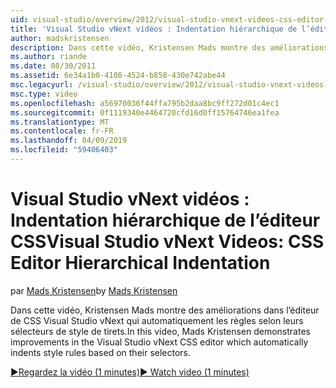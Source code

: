 ```yaml
---
uid: visual-studio/overview/2012/visual-studio-vnext-videos-css-editor-hierarchical-indentation
title: 'Visual Studio vNext vidéos : Indentation hiérarchique de l’éditeur CSS | Microsoft Docs'
author: madskristensen
description: Dans cette vidéo, Kristensen Mads montre des améliorations dans l’éditeur de CSS Visual Studio vNext qui automatiquement les règles selon leur selecto de style de retraits...
ms.author: riande
ms.date: 08/30/2011
ms.assetid: 6e34a1b0-4108-4524-b858-430e742abe44
msc.legacyurl: /visual-studio/overview/2012/visual-studio-vnext-videos-css-editor-hierarchical-indentation
msc.type: video
ms.openlocfilehash: a56970036f44ffa795b2daa8bc9ff272d01c4ec1
ms.sourcegitcommit: 0f1119340e4464720cfd16d0ff15764746ea1fea
ms.translationtype: MT
ms.contentlocale: fr-FR
ms.lasthandoff: 04/09/2019
ms.locfileid: "59406403"
---
```

# <a name="visual-studio-vnext-videos-css-editor-hierarchical-indentation"></a><span data-ttu-id="69d45-103">Visual Studio vNext vidéos : Indentation hiérarchique de l’éditeur CSS</span><span class="sxs-lookup"><span data-stu-id="69d45-103">Visual Studio vNext Videos: CSS Editor Hierarchical Indentation</span></span>

<span data-ttu-id="69d45-104">par [Mads Kristensen](https://github.com/madskristensen)</span><span class="sxs-lookup"><span data-stu-id="69d45-104">by [Mads Kristensen](https://github.com/madskristensen)</span></span>

<span data-ttu-id="69d45-105">Dans cette vidéo, Kristensen Mads montre des améliorations dans l’éditeur de CSS Visual Studio vNext qui automatiquement les règles selon leurs sélecteurs de style de tirets.</span><span class="sxs-lookup"><span data-stu-id="69d45-105">In this video, Mads Kristensen demonstrates improvements in the Visual Studio vNext CSS editor which automatically indents style rules based on their selectors.</span></span>

[<span data-ttu-id="69d45-106">&#9654;Regardez la vidéo (1 minutes)</span><span class="sxs-lookup"><span data-stu-id="69d45-106">&#9654; Watch video (1 minutes)</span></span>](https://channel9.msdn.com/Blogs/ASP-NET-Site-Videos/visual-studio-vnext-videos-css-editor-hierarchical-indentation)
